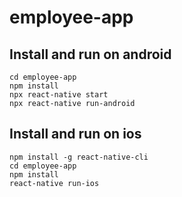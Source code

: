 # employee-app

## Install and run on android
```
cd employee-app
npm install
npx react-native start
npx react-native run-android
```

## Install and run on ios
```
npm install -g react-native-cli
cd employee-app
npm install
react-native run-ios
```